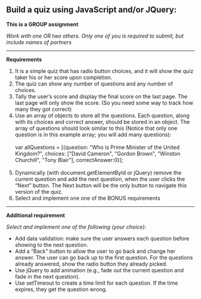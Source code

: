<h2>Build a quiz using JavaScript and/or JQuery:</h2>

<p><strong>This is a GROUP assignment</strong></p>
<em>Work with one OR two others.</em>
<em>Only one of you is required to submit, but include names of partners</em>

<hr>

<p><strong>Requirements</strong></p>
<ol>
<li>It is a simple quiz that has radio button choices, and it will show 
the quiz taker his or her score upon completion.</li>
<li>The quiz can show any number of questions and any number of 
choices.</li>
<li>Tally the user’s score and display the final score on the last page. The last page will only show the score. (So you need some way to track how many they got correct)</li>
<li>Use an array of objects to store all the questions. Each question, along with its choices and correct answer, should be stored in an object. The array of questions should look similar to this (Notice that only one question is in this example array; you will add many questions):
<br><br>
var allQuestions = [{question: "Who is Prime Minister of the United Kingdom?", choices: ["David Cameron", "Gordon Brown", "Winston Churchill", "Tony Blair"], correctAnswer:0}];
<br><br>
</li>
<li>Dynamically (with document.getElementById or jQuery) remove the current question and add the next question, when the user clicks the “Next” button. The Next button will be the only button to navigate this version of the quiz.</li>
<li>Select and implement one one of the BONUS requirements</li>
</ol>

<hr>
<p><strong>Additional requirement</strong></p>
<em>Select and implement one of the following (your choice):</em>

<ul>
    <li>Add data validation: make sure the user answers each question before showing to the next question.</li>
    <li>Add a “Back” button to allow the user to go back and change her answer. The user can go back up to the first question. For the questions already answered, show the 
    radio button they already picked.</li>
    <li>Use jQuery to add animation (e.g., fade out the current question and 
    fade in the next question).</li>
    <li>Use setTimeout to create a time limit for each question. If 
    the time expires, they get the question wrong.</li>
</ul>
